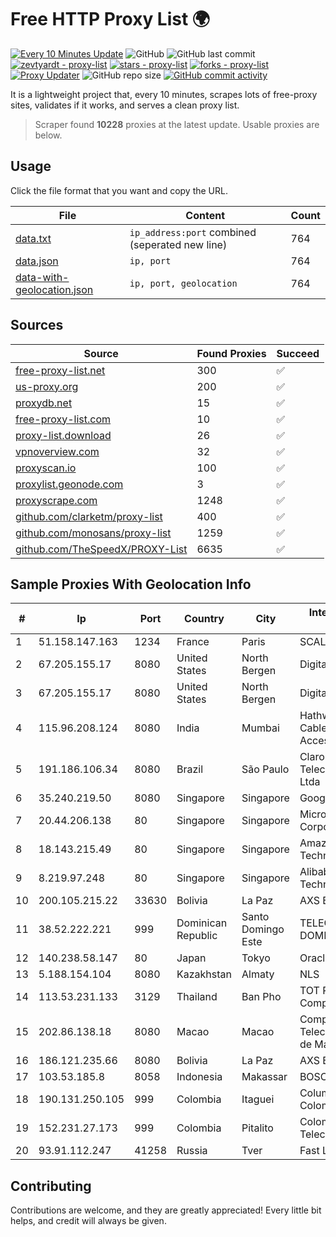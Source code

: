 
# Free HTTP Proxy List 🌍

[![Every 10 Minutes Update](https://github.com/mertguvencli/http-proxy-list/actions/workflows/main.yml/badge.svg?branch=main)](https://github.com/mertguvencli/http-proxy-list/actions/workflows/main.yml)
![GitHub](https://img.shields.io/github/license/mertguvencli/http-proxy-list)
![GitHub last commit](https://img.shields.io/github/last-commit/mertguvencli/http-proxy-list)
[![zevtyardt - proxy-list](https://img.shields.io/static/v1?label=zevtyardt&message=proxy-list&color=blue&logo=github)](https://github.com/zevtyardt/proxy-list "Go to GitHub repo")
[![stars - proxy-list](https://img.shields.io/github/stars/zevtyardt/proxy-list?style=social)](https://github.com/zevtyardt/proxy-list)
[![forks - proxy-list](https://img.shields.io/github/forks/zevtyardt/proxy-list?style=social)](https://github.com/zevtyardt/proxy-list)
[![Proxy Updater](https://github.com/zevtyardt/proxy-list/workflows/Proxy%20Updater/badge.svg)](https://github.com/zevtyardt/proxy-list/actions?query=workflow:"Proxy+Updater")
![GitHub repo size](https://img.shields.io/github/repo-size/zevtyardt/proxy-list)
[![GitHub commit activity](https://img.shields.io/github/commit-activity/m/zevtyardt/proxy-list?logo=commits)](https://github.com/zevtyardt/proxy-list/commits/main)

It is a lightweight project that, every 10 minutes, scrapes lots of free-proxy sites, validates if it works, and serves a clean proxy list.

> Scraper found **10228** proxies at the latest update. Usable proxies are below.

## Usage

Click the file format that you want and copy the URL.

|File|Content|Count|
|----|-------|-----|
|[data.txt](https://raw.githubusercontent.com/mertguvencli/http-proxy-list/main/proxy-list/data.txt)|`ip_address:port` combined (seperated new line)|764|
|[data.json](https://raw.githubusercontent.com/mertguvencli/http-proxy-list/main/proxy-list/data.json)|`ip, port`|764|
|[data-with-geolocation.json](https://raw.githubusercontent.com/mertguvencli/http-proxy-list/main/proxy-list/data-with-geolocation.json)|`ip, port, geolocation`|764|

## Sources

|Source|Found Proxies|Succeed|
|------|-------------|-------|
|[free-proxy-list.net](https://free-proxy-list.net)|300|✅|
|[us-proxy.org](https://www.us-proxy.org)|200|✅|
|[proxydb.net](http://proxydb.net)|15|✅|
|[free-proxy-list.com](https://free-proxy-list.com/?page=&port=&type%5B%5D=http&type%5B%5D=https&up_time=0&search=Search)|10|✅|
|[proxy-list.download](https://www.proxy-list.download/HTTP)|26|✅|
|[vpnoverview.com](https://vpnoverview.com/privacy/anonymous-browsing/free-proxy-servers)|32|✅|
|[proxyscan.io](https://www.proxyscan.io)|100|✅|
|[proxylist.geonode.com](https://proxylist.geonode.com/api/proxy-list?limit=300&page=1&sort_by=lastChecked&sort_type=desc&protocols=http,https)|3|✅|
|[proxyscrape.com](https://api.proxyscrape.com/v2/?request=displayproxies&protocol=http&timeout=10000&country=all&ssl=all&anonymity=all)|1248|✅|
|[github.com/clarketm/proxy-list](https://raw.githubusercontent.com/clarketm/proxy-list/master/proxy-list-raw.txt)|400|✅|
|[github.com/monosans/proxy-list](https://raw.githubusercontent.com/monosans/proxy-list/main/proxies/http.txt)|1259|✅|
|[github.com/TheSpeedX/PROXY-List](https://raw.githubusercontent.com/TheSpeedX/PROXY-List/master/http.txt)|6635|✅|


## Sample Proxies With Geolocation Info

|#|Ip|Port|Country|City|Internet Service Provider|
|-|--|----|-------|----|-------------------------|
|1|51.158.147.163|1234|France|Paris|SCALEWAY|
|2|67.205.155.17|8080|United States|North Bergen|DigitalOcean, LLC|
|3|67.205.155.17|8080|United States|North Bergen|DigitalOcean, LLC|
|4|115.96.208.124|8080|India|Mumbai|Hathway IP over Cable Internet Access|
|5|191.186.106.34|8080|Brazil|São Paulo|Claro NXT Telecomunicacoes Ltda|
|6|35.240.219.50|8080|Singapore|Singapore|Google LLC|
|7|20.44.206.138|80|Singapore|Singapore|Microsoft Corporation|
|8|18.143.215.49|80|Singapore|Singapore|Amazon Technologies Inc.|
|9|8.219.97.248|80|Singapore|Singapore|Alibaba (US) Technology Co., Ltd.|
|10|200.105.215.22|33630|Bolivia|La Paz|AXS Bolivia S. A.|
|11|38.52.222.221|999|Dominican Republic|Santo Domingo Este|TELECABLE DOMINICANO, S.A.|
|12|140.238.58.147|80|Japan|Tokyo|Oracle Corporation|
|13|5.188.154.104|8080|Kazakhstan|Almaty|NLS|
|14|113.53.231.133|3129|Thailand|Ban Pho|TOT Public Company Limited|
|15|202.86.138.18|8080|Macao|Macao|Companhia de Telecomunicacoes de Macau|
|16|186.121.235.66|8080|Bolivia|La Paz|AXS Bolivia S. A.|
|17|103.53.185.8|8058|Indonesia|Makassar|BOSOWA|
|18|190.131.250.105|999|Colombia|Itaguei|Columbus Networks Colombia|
|19|152.231.27.173|999|Colombia|Pitalito|Colombiatel Telecomunicaciones|
|20|93.91.112.247|41258|Russia|Tver|Fast Link Ltd.|



## Contributing

Contributions are welcome, and they are greatly appreciated! Every
little bit helps, and credit will always be given.

